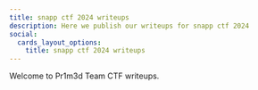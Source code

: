```yaml
---
title: snapp ctf 2024 writeups
description: Here we publish our writeups for snapp ctf 2024
social:
  cards_layout_options:
    title: snapp ctf 2024 writeups
---
```


Welcome to Pr1m3d Team CTF  writeups.